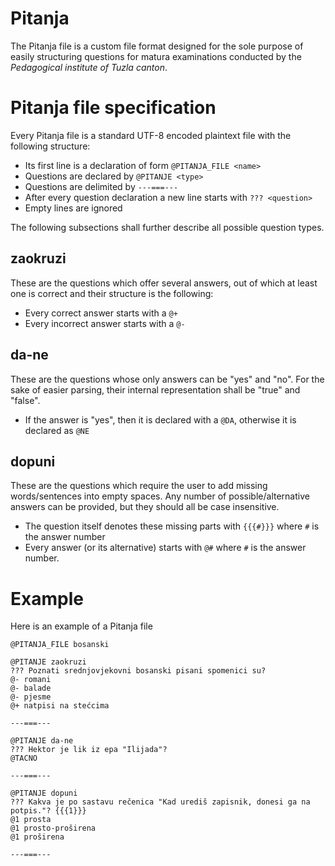 # Pitanja

The Pitanja file is a custom file format designed for the sole purpose of easily structuring questions
for matura examinations conducted by the *Pedagogical institute of Tuzla canton*. 

# Pitanja file specification

Every Pitanja file is a standard UTF-8 encoded plaintext file with the following structure:

- Its first line is a declaration of form `@PITANJA_FILE <name>`
- Questions are declared by `@PITANJE <type>`
- Questions are delimited by `---===---`
- After every question declaration a new line starts with `??? <question>`
- Empty lines are ignored

The following subsections shall further describe all possible question types.

## zaokruzi

These are the questions which offer several answers, out of which at least one is correct and their
structure is the following:

- Every correct answer starts with a `@+`
- Every incorrect answer starts with a `@-`

## da-ne

These are the questions whose only answers can be "yes" and "no". For the sake of easier parsing,
their internal representation shall be "true" and "false".

- If the answer is "yes", then it is declared with a `@DA`, otherwise it is declared as `@NE`

## dopuni

These are the questions which require the user to add missing words/sentences into empty spaces. Any number
of possible/alternative answers can be provided, but they should all be case insensitive.

- The question itself denotes these missing parts with `{{{#}}}` where `#` is the answer number
- Every answer (or its alternative) starts with `@#` where `#` is the answer number.

# Example

Here is an example of a Pitanja file

```
@PITANJA_FILE bosanski

@PITANJE zaokruzi
??? Poznati srednjovjekovni bosanski pisani spomenici su?
@- romani
@- balade
@- pjesme
@+ natpisi na stećcima

---===---

@PITANJE da-ne
??? Hektor je lik iz epa "Ilijada"?
@TACNO

---===---

@PITANJE dopuni
??? Kakva je po sastavu rečenica "Kad urediš zapisnik, donesi ga na potpis."? {{{1}}}
@1 prosta
@1 prosto-proširena
@1 proširena

---===---
```
